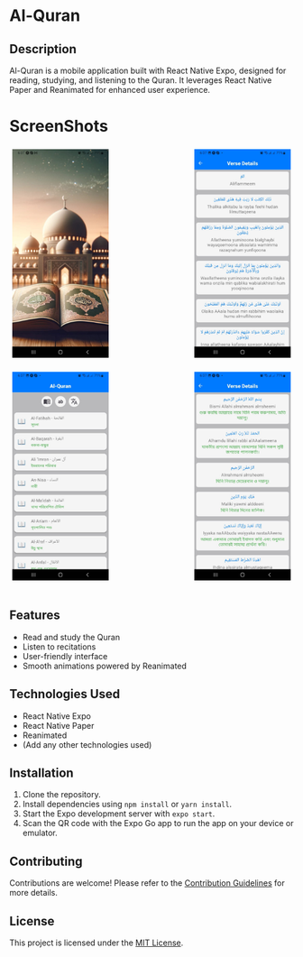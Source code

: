 # Al-Quran

## Description
Al-Quran is a mobile application built with React Native Expo, designed for reading, studying, and listening to the Quran. It leverages React Native Paper and Reanimated for enhanced user experience.


# ScreenShots
<div style="display: flex; flex-wrap: wrap; justify-content: space-between; margin-bottom: 20px;">
  <img src="./screenshots/image.jpg" alt="Image 1" style="height: 370px; margin-bottom: 15px; padding: 5px;">
  <img src="./screenshots/image1.jpg" alt="Image 2" style="height: 370px; margin-bottom: 15px; padding: 5px;">
  <img src="./screenshots/image2.jpg" alt="Image 3" style="height: 370px; margin-bottom: 15px; padding: 5px;">
  <img src="./screenshots/image3.jpg" alt="Image 4" style="height: 370px; margin-bottom: 15px; padding: 5px;">
</div>



## Features
- Read and study the Quran
- Listen to recitations
- User-friendly interface
- Smooth animations powered by Reanimated

## Technologies Used
- React Native Expo
- React Native Paper
- Reanimated
- (Add any other technologies used)

## Installation
1. Clone the repository.
2. Install dependencies using `npm install` or `yarn install`.
3. Start the Expo development server with `expo start`.
4. Scan the QR code with the Expo Go app to run the app on your device or emulator.

## Contributing
Contributions are welcome! Please refer to the [Contribution Guidelines](CONTRIBUTING.md) for more details.

## License
This project is licensed under the [MIT License](LICENSE).
